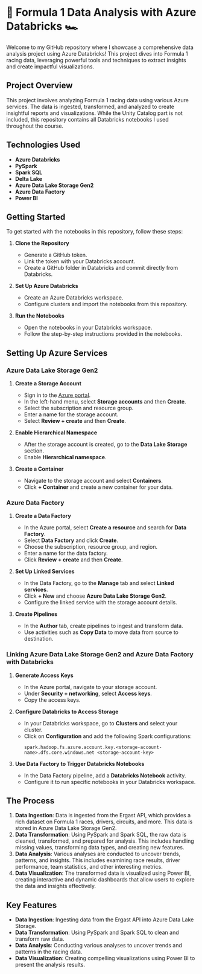 # 🚀 Formula 1 Data Analysis with Azure Databricks 🏎️

Welcome to my GitHub repository where I showcase a comprehensive data analysis project using Azure Databricks! This project dives into Formula 1 racing data, leveraging powerful tools and techniques to extract insights and create impactful visualizations.

## Project Overview
This project involves analyzing Formula 1 racing data using various Azure services. The data is ingested, transformed, and analyzed to create insightful reports and visualizations. While the Unity Catalog part is not included, this repository contains all Databricks notebooks I used throughout the course.

## Technologies Used
- **Azure Databricks**
- **PySpark**
- **Spark SQL**
- **Delta Lake**
- **Azure Data Lake Storage Gen2**
- **Azure Data Factory**
- **Power BI**

## Getting Started
To get started with the notebooks in this repository, follow these steps:

1. **Clone the Repository**
   - Generate a GitHub token.
   - Link the token with your Databricks account.
   - Create a GitHub folder in Databricks and commit directly from Databricks.

2. **Set Up Azure Databricks**
   - Create an Azure Databricks workspace.
   - Configure clusters and import the notebooks from this repository.

3. **Run the Notebooks**
   - Open the notebooks in your Databricks workspace.
   - Follow the step-by-step instructions provided in the notebooks.
 
## Setting Up Azure Services

### Azure Data Lake Storage Gen2
1. **Create a Storage Account**
   - Sign in to the [Azure portal](https://portal.azure.com/).
   - In the left-hand menu, select **Storage accounts** and then **Create**.
   - Select the subscription and resource group.
   - Enter a name for the storage account.
   - Select **Review + create** and then **Create**.

2. **Enable Hierarchical Namespace**
   - After the storage account is created, go to the **Data Lake Storage** section.
   - Enable **Hierarchical namespace**.

3. **Create a Container**
   - Navigate to the storage account and select **Containers**.
   - Click **+ Container** and create a new container for your data.

### Azure Data Factory
1. **Create a Data Factory**
   - In the Azure portal, select **Create a resource** and search for **Data Factory**.
   - Select **Data Factory** and click **Create**.
   - Choose the subscription, resource group, and region.
   - Enter a name for the data factory.
   - Click **Review + create** and then **Create**.

2. **Set Up Linked Services**
   - In the Data Factory, go to the **Manage** tab and select **Linked services**.
   - Click **+ New** and choose **Azure Data Lake Storage Gen2**.
   - Configure the linked service with the storage account details.

3. **Create Pipelines**
   - In the **Author** tab, create pipelines to ingest and transform data.
   - Use activities such as **Copy Data** to move data from source to destination.

### Linking Azure Data Lake Storage Gen2 and Azure Data Factory with Databricks
1. **Generate Access Keys**
   - In the Azure portal, navigate to your storage account.
   - Under **Security + networking**, select **Access keys**.
   - Copy the access keys.

2. **Configure Databricks to Access Storage**
   - In your Databricks workspace, go to **Clusters** and select your cluster.
   - Click on **Configuration** and add the following Spark configurations:
     ```plaintext
     spark.hadoop.fs.azure.account.key.<storage-account-name>.dfs.core.windows.net <storage-account-key>
     ```

3. **Use Data Factory to Trigger Databricks Notebooks**
   - In the Data Factory pipeline, add a **Databricks Notebook** activity.
   - Configure it to run specific notebooks in your Databricks workspace.


## The Process
1. **Data Ingestion**: Data is ingested from the Ergast API, which provides a rich dataset on Formula 1 races, drivers, circuits, and more. This data is stored in Azure Data Lake Storage Gen2.
2. **Data Transformation**: Using PySpark and Spark SQL, the raw data is cleaned, transformed, and prepared for analysis. This includes handling missing values, transforming data types, and creating new features.
3. **Data Analysis**: Various analyses are conducted to uncover trends, patterns, and insights. This includes examining race results, driver performance, team statistics, and other interesting metrics.
4. **Data Visualization**: The transformed data is visualized using Power BI, creating interactive and dynamic dashboards that allow users to explore the data and insights effectively.

## Key Features
- **Data Ingestion**: Ingesting data from the Ergast API into Azure Data Lake Storage.
- **Data Transformation**: Using PySpark and Spark SQL to clean and transform raw data.
- **Data Analysis**: Conducting various analyses to uncover trends and patterns in the racing data.
- **Data Visualization**: Creating compelling visualizations using Power BI to present the analysis results.
